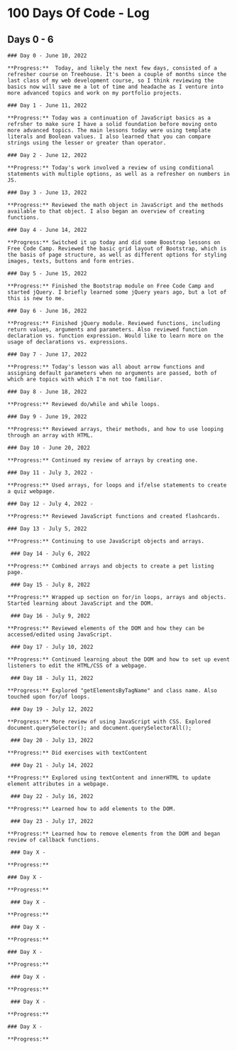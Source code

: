 # 100 Days Of Code - Log

## Days 0 - 6

    ### Day 0 - June 10, 2022

    **Progress:**  Today, and likely the next few days, consisted of a refresher course on Treehouse. It's been a couple of months since the last class of my web development course, so I think reviewing the basics now will save me a lot of time and headache as I venture into more advanced topics and work on my portfolio projects.

    ### Day 1 - June 11, 2022

    **Progress:** Today was a continuation of JavaScript basics as a refrsher to make sure I have a solid foundation before moving onto more advanced topics. The main lessons today were using template literals and Boolean values. I also learned that you can compare strings using the lesser or greater than operator.

    ### Day 2 - June 12, 2022

    **Progress:** Today's work involved a review of using conditional statements with multiple options, as well as a refresher on numbers in JS.

    ### Day 3 - June 13, 2022

    **Progress:** Reviewed the math object in JavaScript and the methods available to that object. I also began an overview of creating functions.

    ### Day 4 - June 14, 2022

    **Progress:** Switched it up today and did some Boostrap lessons on Free Code Camp. Reviewed the basic grid layout of Bootstrap, which is the basis of page structure, as well as different options for styling images, texts, buttons and form entries.

    ### Day 5 - June 15, 2022

    **Progress:** Finished the Bootstrap module on Free Code Camp and started jQuery. I briefly learned some jQuery years ago, but a lot of this is new to me.

    ### Day 6 - June 16, 2022

    **Progress:** Finished jQuery module. Reviewed functions, including return values, arguments and parameters. Also reviewed function declaration vs. function expression. Would like to learn more on the usage of declarations vs. expressions.

    ### Day 7 - June 17, 2022

    **Progress:** Today's lesson was all about arrow functions and assigning default parameters when no arguments are passed, both of which are topics with which I'm not too familiar.

    ### Day 8 - June 18, 2022

    **Progress:** Reviewed do/while and while loops.

    ### Day 9 - June 19, 2022

    **Progress:** Reviewed arrays, their methods, and how to use looping through an array with HTML.

    ### Day 10 - June 20, 2022 

    **Progress:** Continued my review of arrays by creating one.

    ### Day 11 - July 3, 2022 - 

    **Progress:** Used arrays, for loops and if/else statements to create a quiz webpage.

    ### Day 12 - July 4, 2022 - 

    **Progress:** Reviewed JavaScript functions and created flashcards.

    ### Day 13 - July 5, 2022 

    **Progress:** Continuing to use JavaScript objects and arrays.

     ### Day 14 - July 6, 2022

    **Progress:** Combined arrays and objects to create a pet listing page.

     ### Day 15 - July 8, 2022

    **Progress:** Wrapped up section on for/in loops, arrays and objects. Started learning about JavaScript and the DOM.

     ### Day 16 - July 9, 2022 

    **Progress:** Reviewed elements of the DOM and how they can be accessed/edited using JavaScript.
    
     ### Day 17 - July 10, 2022 

    **Progress:** Continued learning about the DOM and how to set up event listeners to edit the HTML/CSS of a webpage.

     ### Day 18 - July 11, 2022

    **Progress:** Explored "getElementsByTagName" and class name. Also touched upon for/of loops.

     ### Day 19 - July 12, 2022

    **Progress:** More review of using JavaScript with CSS. Explored document.querySelector(); and document.querySelectorAll();

     ### Day 20 - July 13, 2022 

    **Progress:** Did exercises with textContent

     ### Day 21 - July 14, 2022

    **Progress:** Explored using textContent and innerHTML to update element attributes in a webpage.

     ### Day 22 - July 16, 2022

    **Progress:** Learned how to add elements to the DOM.

     ### Day 23 - July 17, 2022 

    **Progress:** Learned how to remove elements from the DOM and began review of callback functions.

     ### Day X - 

    **Progress:**
    
    ### Day X - 

    **Progress:**

     ### Day X - 

    **Progress:**

     ### Day X - 

    **Progress:**
    
    ### Day X - 

    **Progress:**

     ### Day X - 

    **Progress:**

     ### Day X - 

    **Progress:**
    
    ### Day X - 

    **Progress:**